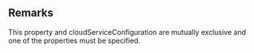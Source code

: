 ## Remarks  
 This property and cloudServiceConfiguration are mutually exclusive             and one of the properties must be specified.